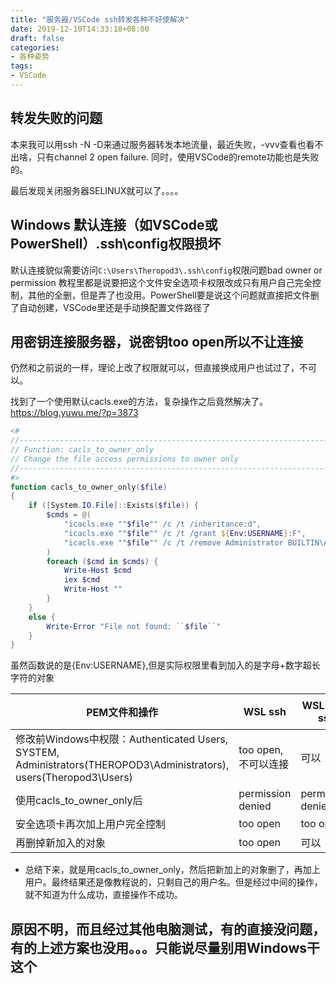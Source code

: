 ```yaml
---
title: "服务器/VSCode ssh转发各种不好使解决"
date: 2019-12-10T14:33:18+08:00
draft: false
categories:
- 各种姿势
tags:
- VSCode
---
```

## 转发失败的问题

本来我可以用ssh -N -D来通过服务器转发本地流量，最近失败，-vvv查看也看不出啥，只有channel 2 open failure.
同时，使用VSCode的remote功能也是失败的。

最后发现关闭服务器SELINUX就可以了。。。。

## Windows 默认连接（如VSCode或PowerShell）.ssh\config权限损坏

默认连接貌似需要访问`C:\Users\Theropod3\.ssh\config`权限问题bad owner or permission
教程里都是说要把这个文件安全选项卡权限改成只有用户自己完全控制，其他的全删，但是弄了也没用。PowerShell要是说这个问题就直接把文件删了自动创建，VSCode里还是手动换配置文件路径了

## 用密钥连接服务器，说密钥too open所以不让连接

仍然和之前说的一样，理论上改了权限就可以，但直接换成用户也试过了，不可以。

找到了一个使用默认cacls.exe的方法，复杂操作之后竟然解决了。
<https://blog.yuwu.me/?p=3873>

```powershell
<#
//------------------------------------------------------------------------------
// Function: cacls_to_owner_only
// Change the file access permissions to owner only
//------------------------------------------------------------------------------
#>
function cacls_to_owner_only($file)
{
    if ([System.IO.File]::Exists($file)) {
        $cmds = @(
            "icacls.exe ""$file"" /c /t /inheritance:d",
            "icacls.exe ""$file"" /c /t /grant ${Env:USERNAME}:F",
            "icacls.exe ""$file"" /c /t /remove Administrator BUILTIN\Administrators BUILTIN Everyone System Users ""Authenticated Users"""
        )
        foreach ($cmd in $cmds) {
            Write-Host $cmd
            iex $cmd
            Write-Host ""
        }
    }
    else {
        Write-Error "File not found: ``$file``"
    }
}
```

虽然函数说的是{Env:USERNAME},但是实际权限里看到加入的是字母+数字超长字符的对象

|PEM文件和操作|WSL ssh|WSL sudo ssh|Powershell(管理员无关)|VSCode(管理员无关)|
| -- | -- | -- | -- | -- |
|修改前Windows中权限：Authenticated Users, SYSTEM, Administrators(THEROPOD3\Administrators), users(Theropod3\Users)| too open, 不可以连接 | 可以 | too open | too open|
|使用cacls_to_owner_only后| permission denied | permission denied | permission denied | permission denied|
|安全选项卡再次加上用户完全控制| too open|too open|too open|too open|
|再删掉新加入的对象|too open|可以|可以|可以|

- 总结下来，就是用cacls_to_owner_only，然后把新加上的对象删了，再加上用户。最终结果还是像教程说的，只剩自己的用户名。但是经过中间的操作，就不知道为什么成功，直接操作不成功。

## 原因不明，而且经过其他电脑测试，有的直接没问题，有的上述方案也没用。。。只能说尽量别用Windows干这个

